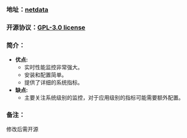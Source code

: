 ### 地址：[netdata](https://github.com/netdata/netdata)
### 开源协议：[GPL-3.0 license](https://github.com/netdata/netdata#GPL-3.0-1-ov-file)
### 简介：
- **优点:**
    - 实时性能监控非常强大。
    - 安装和配置简单。
    - 提供了详细的系统指标。
- **缺点:**
    - 主要关注系统级别的监控，对于应用级别的指标可能需要额外配置。
### 备注：
修改后需开源